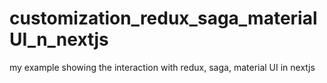 # customization_redux_saga_materialUI_n_nextjs
my example showing the interaction with redux, saga, material UI in nextjs
